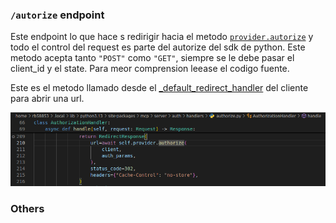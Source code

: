 ### `/autorize` endpoint

Este endpoint lo que hace s redirigir hacia el metodo [`provider.autorize`](../src/mcp_oauth/server/auth_provider/simple_auth_provider.py) y todo el control del request es parte del autorize del sdk de python. Este metodo acepta tanto `"POST"` como `"GET"`, siempre se le debe pasar el client_id y el state. Para meor comprension leease el codigo fuente.

Este es el metodo llamado desde el [_default_redirect_handler](../src/mcp_oauth/client/features/callbacks.py) del cliente para abrir una url.

![alt text](./images/autorize.png)

### Others
